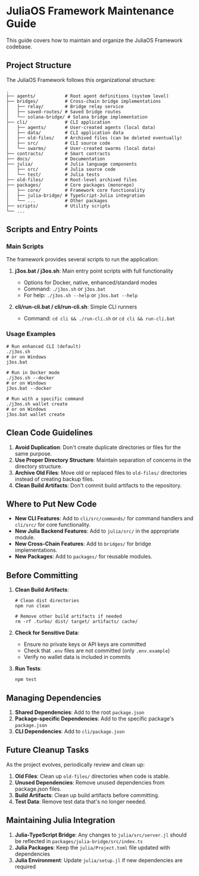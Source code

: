 # JuliaOS Framework Maintenance Guide

This guide covers how to maintain and organize the JuliaOS Framework codebase.

## Project Structure

The JuliaOS Framework follows this organizational structure:

```
.
├── agents/           # Root agent definitions (system level)
├── bridges/          # Cross-chain bridge implementations
│   ├── relay/        # Bridge relay service
│   ├── saved-routes/ # Saved bridge routes
│   └── solana-bridge/ # Solana bridge implementation
├── cli/              # CLI application
│   ├── agents/       # User-created agents (local data)
│   ├── data/         # CLI application data
│   ├── old-files/    # Archived files (can be deleted eventually)
│   ├── src/          # CLI source code
│   └── swarms/       # User-created swarms (local data)
├── contracts/        # Smart contracts
├── docs/             # Documentation
├── julia/            # Julia language components
│   ├── src/          # Julia source code
│   └── test/         # Julia tests
├── old-files/        # Root-level archived files
├── packages/         # Core packages (monorepo)
│   ├── core/         # Framework core functionality
│   ├── julia-bridge/ # TypeScript-Julia integration
│   └── ...           # Other packages
├── scripts/          # Utility scripts
└── ...
```

## Scripts and Entry Points

### Main Scripts

The framework provides several scripts to run the application:

1. **j3os.bat / j3os.sh**: Main entry point scripts with full functionality
   - Options for Docker, native, enhanced/standard modes
   - Command: `./j3os.sh` or `j3os.bat`
   - For help: `./j3os.sh --help` or `j3os.bat --help`

2. **cli/run-cli.bat / cli/run-cli.sh**: Simple CLI runners
   - Command: `cd cli && ./run-cli.sh` or `cd cli && run-cli.bat`

### Usage Examples

```
# Run enhanced CLI (default)
./j3os.sh
# or on Windows
j3os.bat

# Run in Docker mode
./j3os.sh --docker
# or on Windows
j3os.bat --docker

# Run with a specific command
./j3os.sh wallet create
# or on Windows
j3os.bat wallet create
```

## Clean Code Guidelines

1. **Avoid Duplication**: Don't create duplicate directories or files for the same purpose.
2. **Use Proper Directory Structure**: Maintain separation of concerns in the directory structure.
3. **Archive Old Files**: Move old or replaced files to `old-files/` directories instead of creating backup files.
4. **Clean Build Artifacts**: Don't commit build artifacts to the repository.

## Where to Put New Code

- **New CLI Features**: Add to `cli/src/commands/` for command handlers and `cli/src/` for core functionality.
- **New Julia Backend Features**: Add to `julia/src/` in the appropriate module.
- **New Cross-Chain Features**: Add to `bridges/` for bridge implementations.
- **New Packages**: Add to `packages/` for reusable modules.

## Before Committing

1. **Clean Build Artifacts**: 
   ```
   # Clean dist directories
   npm run clean
   
   # Remove other build artifacts if needed
   rm -rf .turbo/ dist/ target/ artifacts/ cache/
   ```

2. **Check for Sensitive Data**:
   - Ensure no private keys or API keys are committed
   - Check that `.env` files are not committed (only `.env.example`)
   - Verify no wallet data is included in commits

3. **Run Tests**:
   ```
   npm test
   ```

## Managing Dependencies

1. **Shared Dependencies**: Add to the root `package.json`
2. **Package-specific Dependencies**: Add to the specific package's `package.json`
3. **CLI Dependencies**: Add to `cli/package.json`

## Future Cleanup Tasks

As the project evolves, periodically review and clean up:

1. **Old Files**: Clean up `old-files/` directories when code is stable.
2. **Unused Dependencies**: Remove unused dependencies from package.json files.
3. **Build Artifacts**: Clean up build artifacts before committing.
4. **Test Data**: Remove test data that's no longer needed.

## Maintaining Julia Integration

1. **Julia-TypeScript Bridge**: Any changes to `julia/src/server.jl` should be reflected in `packages/julia-bridge/src/index.ts`
2. **Julia Packages**: Keep the `julia/Project.toml` file updated with dependencies
3. **Julia Environment**: Update `julia/setup.jl` if new dependencies are required 